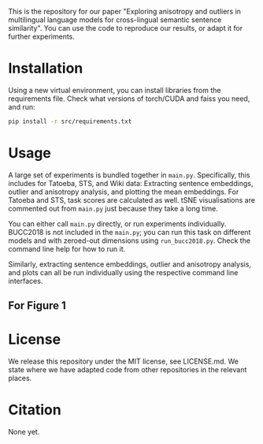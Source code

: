 This is the repository for our paper "Exploring anisotropy and outliers in multilingual language models for cross-lingual semantic sentence similarity".
You can use the code to reproduce our results, or adapt it for further experiments.

# Installation

Using a new virtual environment, you can install libraries from the requirements file.
Check what versions of torch/CUDA and faiss you need, and run:

```bash
pip install -r src/requirements.txt
```

# Usage

A large set of experiments is bundled together in ``main.py``.
Specifically, this includes for Tatoeba, STS, and Wiki data: 
Extracting sentence embeddings, outlier and anisotropy analysis, and plotting the mean embeddings.
For Tatoeba and STS, task scores are calculated as well.
tSNE visualisations are commented out from ``main.py`` just because they take a long time.

You can either call ``main.py`` directly, or run experiments individually.
BUCC2018 is not included in the ``main.py``; you can run this task on different models and with zeroed-out dimensions using ``run_bucc2018.py``. 
Check the command line help for how to run it.

Similarly, extracting sentence embeddings, outlier and anisotropy analysis, and plots can all be run individually using the respective command line interfaces.

## For Figure 1



# License

We release this repository under the MIT license, see LICENSE.md.
We state where we have adapted code from other repositories in the relevant places.


# Citation

None yet.

